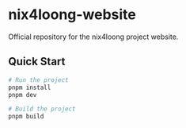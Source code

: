 # nix4loong-website

Official repository for the nix4loong project website.

## Quick Start

```bash
# Run the project
pnpm install
pnpm dev

# Build the project
pnpm build
```
